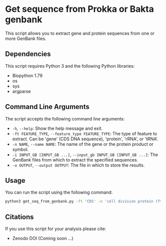 # Get sequence from Prokka or Bakta genbank

This script allows you to extract gene and protein sequences from one or more GenBank files.

## Dependencies

This script requires Python 3 and the following Python libraries:

- Biopython 1.79
- os 
- sys
- argparse

## Command Line Arguments

The script accepts the following command line arguments:

- `-h`, `--help`: Show the help message and exit.
- `-ft FEATURE_TYPE`, `--feature_type FEATURE_TYPE`: The type of feature to extract. Can be 'gene' (CDS DNA sequence), 'protein', 'rRNA', or 'tRNA'.
- `-n NAME`, `--name NAME`: The name of the gene or the protein product or symbol.
- `-i INPUT_GB [INPUT_GB ...]`, `--input_gb INPUT_GB [INPUT_GB ...]`: The GenBank files from which to extract the specified sequences.
- `-o OUTPUT`, `--output OUTPUT`: The file in which to store the results.

## Usage

You can run the script using the following command:

```bash
python3 get_seq_from_genbank.py -ft 'CDS' -n 'cell division protein (ftsH)' -i *.gbff -o ftsH_CDS.fasta
```

## Citations

If you use this script for your analysis please cite:

* Zenodo DOI (Coming soon ...)

